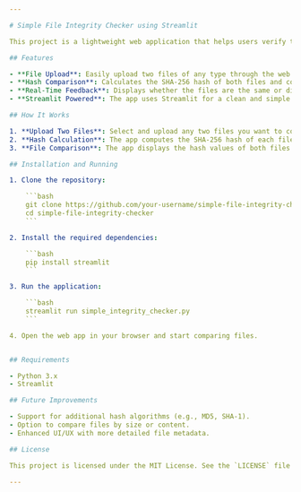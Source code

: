 ```yaml
---

# Simple File Integrity Checker using Streamlit

This project is a lightweight web application that helps users verify the integrity of files by comparing their hash values (SHA-256). It allows users to upload two files and checks if they are identical, ensuring that no unauthorized changes or corruption have occurred.

## Features

- **File Upload**: Easily upload two files of any type through the web interface.
- **Hash Comparison**: Calculates the SHA-256 hash of both files and compares them to ensure they are identical.
- **Real-Time Feedback**: Displays whether the files are the same or different based on the comparison.
- **Streamlit Powered**: The app uses Streamlit for a clean and simple user interface that runs in the browser.

## How It Works

1. **Upload Two Files**: Select and upload any two files you want to compare.
2. **Hash Calculation**: The app computes the SHA-256 hash of each file.
3. **File Comparison**: The app displays the hash values of both files and informs you whether they are identical or different.

## Installation and Running

1. Clone the repository:

    ```bash
    git clone https://github.com/your-username/simple-file-integrity-checker.git
    cd simple-file-integrity-checker
    ```

2. Install the required dependencies:

    ```bash
    pip install streamlit
    ```

3. Run the application:

    ```bash
    streamlit run simple_integrity_checker.py
    ```

4. Open the web app in your browser and start comparing files.


## Requirements

- Python 3.x
- Streamlit

## Future Improvements

- Support for additional hash algorithms (e.g., MD5, SHA-1).
- Option to compare files by size or content.
- Enhanced UI/UX with more detailed file metadata.

## License

This project is licensed under the MIT License. See the `LICENSE` file for details.

---
```

